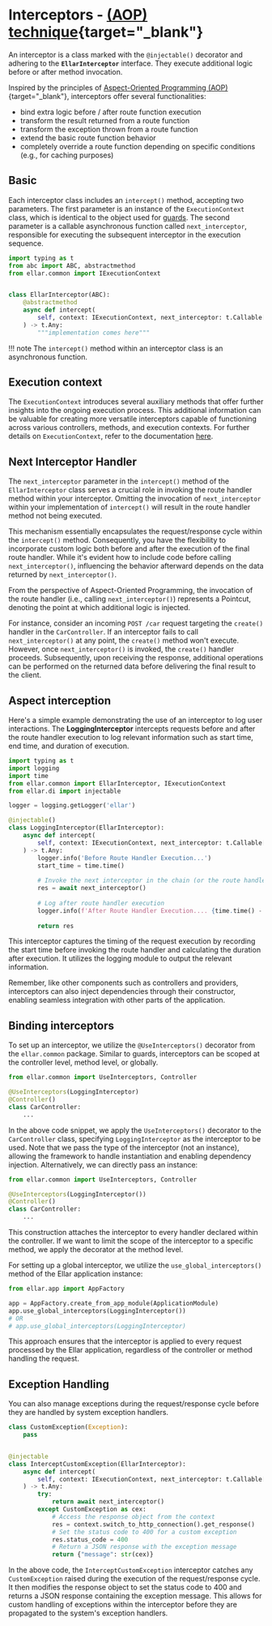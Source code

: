 # **Interceptors - [(AOP) technique](https://en.wikipedia.org/wiki/Aspect-oriented_programming){target="_blank"}**

An interceptor is a class marked with the `@injectable()` decorator and adhering to the **`EllarInterceptor`** interface. 
They execute additional logic before or after method invocation.

Inspired by the principles of [Aspect-Oriented Programming (AOP)](https://en.wikipedia.org/wiki/Aspect-oriented_programming){target="_blank"}, 
interceptors offer several functionalities:

- bind extra logic before / after route function execution
- transform the result returned from a route function
- transform the exception thrown from a route function
- extend the basic route function behavior
- completely override a route function depending on specific conditions (e.g., for caching purposes)

## **Basic**
Each interceptor class includes an `intercept()` method, accepting two parameters. 
The first parameter is an instance of the `ExecutionContext` class, which is identical to the object used for [guards](guards.md). 
The second parameter is a callable asynchronous function called `next_interceptor`, 
responsible for executing the subsequent interceptor in the execution sequence.

```python
import typing as t
from abc import ABC, abstractmethod
from ellar.common import IExecutionContext


class EllarInterceptor(ABC):
    @abstractmethod
    async def intercept(
        self, context: IExecutionContext, next_interceptor: t.Callable[..., t.Coroutine]
    ) -> t.Any:
        """implementation comes here"""
```

!!! note
    The `intercept()` method within an interceptor class is an asynchronous function.

## **Execution context**
The `ExecutionContext` introduces several auxiliary methods that offer further insights into the ongoing execution process. 
This additional information can be valuable for creating more versatile interceptors capable of functioning across various controllers, methods, and execution contexts. 
For further details on `ExecutionContext`, refer to the documentation [here](../basics/execution-context.md).

## **Next Interceptor Handler**
The `next_interceptor` parameter in the `intercept()` method of the `EllarInterceptor` class serves a crucial role in invoking the route handler method within your interceptor. Omitting the invocation of `next_interceptor` within your implementation of `intercept()` will result in the route handler method not being executed.

This mechanism essentially encapsulates the request/response cycle within the `intercept()` method. Consequently, you have the flexibility to incorporate custom logic both before and after the execution of the final route handler. While it's evident how to include code before calling `next_interceptor()`, influencing the behavior afterward depends on the data returned by `next_interceptor()`.

From the perspective of Aspect-Oriented Programming, the invocation of the route handler (i.e., calling `next_interceptor()`) represents a Pointcut, denoting the point at which additional logic is injected.

For instance, consider an incoming `POST /car` request targeting the `create()` handler in the `CarController`. If an interceptor fails to call `next_interceptor()` at any point, the `create()` method won't execute. However, once `next_interceptor()` is invoked, the `create()` handler proceeds. Subsequently, upon receiving the response, additional operations can be performed on the returned data before delivering the final result to the client.


## **Aspect interception**
Here's a simple example demonstrating the use of an interceptor to log user interactions. The **LoggingInterceptor** intercepts requests before and after the route handler execution to log relevant information such as start time, end time, and duration of execution.

```python
import typing as t
import logging
import time
from ellar.common import EllarInterceptor, IExecutionContext
from ellar.di import injectable

logger = logging.getLogger('ellar')

@injectable()
class LoggingInterceptor(EllarInterceptor):
    async def intercept(
        self, context: IExecutionContext, next_interceptor: t.Callable[..., t.Coroutine]
    ) -> t.Any:
        logger.info('Before Route Handler Execution...')
        start_time = time.time()
        
        # Invoke the next interceptor in the chain (or the route handler)
        res = await next_interceptor()
        
        # Log after route handler execution
        logger.info(f'After Route Handler Execution.... {time.time() - start_time}s')
        
        return res
```

This interceptor captures the timing of the request execution by recording the start time before invoking the route handler and calculating the duration after execution. It utilizes the logging module to output the relevant information.

Remember, like other components such as controllers and providers, interceptors can also inject dependencies through their constructor, enabling seamless integration with other parts of the application.

## **Binding interceptors**
To set up an interceptor, we utilize the `@UseInterceptors()` decorator from the `ellar.common` package. Similar to guards, interceptors can be scoped at the controller level, method level, or globally.

```python
from ellar.common import UseInterceptors, Controller

@UseInterceptors(LoggingInterceptor)
@Controller()
class CarController:
    ...
```

In the above code snippet, we apply the `UseInterceptors()` decorator to the `CarController` class, specifying `LoggingInterceptor` as the interceptor to be used. Note that we pass the type of the interceptor (not an instance), allowing the framework to handle instantiation and enabling dependency injection. Alternatively, we can directly pass an instance:

```python
from ellar.common import UseInterceptors, Controller

@UseInterceptors(LoggingInterceptor())
@Controller()
class CarController:
    ...
```

This construction attaches the interceptor to every handler declared within the controller. If we want to limit the scope of the interceptor to a specific method, we apply the decorator at the method level.

For setting up a global interceptor, we utilize the `use_global_interceptors()` method of the Ellar application instance:

```python
from ellar.app import AppFactory

app = AppFactory.create_from_app_module(ApplicationModule)
app.use_global_interceptors(LoggingInterceptor())
# OR
# app.use_global_interceptors(LoggingInterceptor)
```

This approach ensures that the interceptor is applied to every request processed by the Ellar application, regardless of the controller or method handling the request.

## **Exception Handling**
You can also manage exceptions during the request/response cycle before they are handled by system exception handlers.

```python
class CustomException(Exception):
    pass


@injectable
class InterceptCustomException(EllarInterceptor):
    async def intercept(
        self, context: IExecutionContext, next_interceptor: t.Callable[..., t.Coroutine]
    ) -> t.Any:
        try:
            return await next_interceptor()
        except CustomException as cex:
            # Access the response object from the context
            res = context.switch_to_http_connection().get_response()
            # Set the status code to 400 for a custom exception
            res.status_code = 400
            # Return a JSON response with the exception message
            return {"message": str(cex)}
```

In the above code, the `InterceptCustomException` interceptor catches any `CustomException` raised during the execution of the request/response cycle. It then modifies the response object to set the status code to 400 and returns a JSON response containing the exception message. This allows for custom handling of exceptions within the interceptor before they are propagated to the system's exception handlers.
